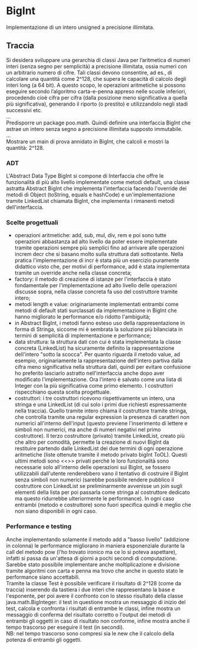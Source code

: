 # BigInt
Implementazione di un intero unsigned a precisione illimitata.
 
## Traccia
Si desidera sviluppare una gerarchia di classi Java per l’aritmetica di numeri interi (senza segno per semplicità) a precisione illimitata, ossia numeri con un arbitrario numero di cifre. Tali classi devono consentire, ad es., di calcolare una quantità come 2^128, che supera le capacità di calcolo degli interi long (a 64 bit). A questo scopo, le operazioni aritmetiche si possono eseguire secondo l’algoritmo carta-e-penna appreso nelle scuole inferiori, procedendo cioè cifra per cifra (dalla posizione meno significativa a quella più significativa), generando il riporto (o prestito) e utilizzandolo negli stadi successivi etc. <br>
... <br>
Predisporre un package poo.math. Quindi definire una interfaccia BigInt che astrae un intero senza segno a precisione illimitata supposto immutabile. <br>
... <br>
Mostrare un main di prova annidato in BigInt, che calcoli e mostri la quantità: 2^128.
 
### ADT
L'Abstract Data Type BigInt si compone di Interfaccia che offre le funzionalità di più alto livello implementate come metodi default, una classe astratta Abstract BigInt che implementa l'interfaccia facendo l'override dei metodi di Object (toString, equals e hashCode) e un'implementazione tramite LinkedList chiamata BigInt, che implementa i rimanenti metodi dell'interfaccia.
 
### Scelte progettuali
- operazioni aritmetiche: add, sub, mul, div, rem e poi sono tutte operazioni abbastanza ad alto livello da poter essere implementate tramite operazioni sempre più semplici fino ad arrivare alle operazioni increm decr che si basano molto sulla struttura dati sottostante. Nella pratica l'implementazione di incr è stata più un esercizio puramente didattico visto che, per motivi di performance, add è stata implementata tramite un override anche nella classe concreta; <br>
- factory: il metodo di creazione di istanze per l'interfaccia è stato fondamentale per l'implementazione ad alto livello delle operazioni discusse sopra, nella classe concreta fa uso del costruttore tramite intero; <br>
- metodi length e value: originariamente implementati entrambi come metodi di default stati surclassati da implementazione in BigInt che hanno migliorato le performance e/o ridotto l'ambiguità; <br>
- in Abstract BigInt, i metodi fanno esteso uso della rappresentazione in forma di Stringa, siccome mi è sembrata la soluzione più bilanciata in termini di semplicità di implementazione e performance;
- data struttura: la struttura dati con cui è stata implementata la classe concreta (LinkedList) ha sicuramente definito la rappresentazione dell'intero "sotto la scocca". Per quanto riguarda il metodo value, ad esempio, originariamente la rappresentazione dell'intero partiva dalla cifra meno significativa nella struttura dati, quindi per evitare confusione ho preferito lasciarlo astratto nell'interfaccia anche dopo aver modificato l'implementazione. Ora l'intero è salvato come una lista di Integer con la più significativa come primo elemento. I costruttori rispecchiano questa scelta progettuale.
- costruttori: i tre costruttori ricevono rispettivamente un intero, una stringa e una LinkedList (di cui solo i primi due richiesti espressamente nella traccia). Quello tramite intero chiama il costruttore tramite stringa, che controlla tramite una regular expression la presenza di caratteri non numerici all'interno dell'input (questo previene l'inserimento di lettere e simboli non numerici, ma anche di numeri negativi nel primo costruttore). Il terzo costruttore (privato) tramite LinkedList, creato più che altro per comodità, permette la creazione di nuovi BigInt da restituire partendo dalle LinkedList dei due termini di ogni operazione aritmetiche (liste ottenute tramite il metodo privato bigInt ToOL). Questi ultimi metodi sono <<<settati>>> privati perché le loro funzionalità sono necessarie solo all'interno delle operazioni sui BigInt, se fossero utilizzabili dall'utente renderebbero vano il tentativo di costruire il BigInt senza simboli non numerici (sarebbe possibile rendere pubblico il costruttore con LinkedList se preliminarmente avvenisse un join sugli elementi della lista per poi passarla come stringa al costruttore dedicato ma questo ridurrebbe ulteriormente le performance). In ogni caso entrambi (metodo e costruttore) sono fuori specifica quindi è meglio che non siano disponibili in ogni caso.
 
### Performance e testing
Anche implementando solamente il metodo add a "basso livello" (addizione in colonna) le performance migliorano in maniera esponenziale durante la call del metodo pow (l'ho trovato ironico ma ce lo si poteva aspettare), infatti si passa da un'attesa di giorni a pochi secondi di computazione. Sarebbe stato possibile implementare anche moltiplicazione e divisione tramite algoritmi con carta e penna ma trovo che anche in questo stato le performance siano accettabili. <br>
Tramite la classe Test è possibile verificare il risultato di 2^128 (come da traccia) inserendo da tastiera i due interi che rappresentano la base e l'esponente, per poi avere il confronto con lo stesso risultato della classe java.math.BigInteger: il test in questione mostra un messaggio di inizio del test, calcola e confronta i risultati di entrambe le classi, infine mostra un messaggio di conferma del risultato corretto o l'output dei metodi di entrambi gli oggetti in caso di risultato non conforme, infine mostra anche il tempo trascorso per eseguire il test (in secondi). <br>
NB: nel tempo trascorso sono compresi sia le new che il calcolo della potenza di entrambi gli oggetti. <br>
